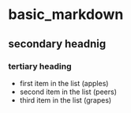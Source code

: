 # basic_markdown
## secondary headnig
### tertiary heading

* first item in the list (apples) 
* second item in the list (peers)
* third item in the list (grapes) 
